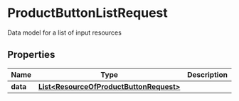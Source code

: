 

# ProductButtonListRequest

Data model for a list of input resources

## Properties

Name | Type | Description | Notes
------------ | ------------- | ------------- | -------------
**data** | [**List&lt;ResourceOfProductButtonRequest&gt;**](ResourceOfProductButtonRequest.md) |  |  [optional]



